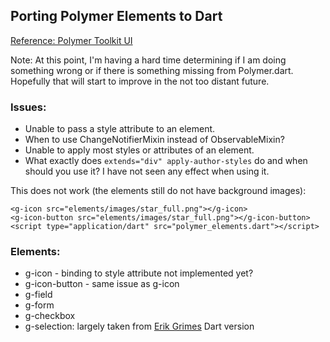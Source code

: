 ## Porting Polymer Elements to Dart ##
[Reference: Polymer Toolkit UI](https://github.com/Polymer/toolkit-ui/tree/master/elements)

Note: At this point, I'm having a hard time determining if I am doing something wrong or if there is something missing from Polymer.dart.  Hopefully that will start to improve in the not too distant future.

### Issues: ###

- Unable to pass a style attribute to an element.
- When to use ChangeNotifierMixin instead of ObservableMixin?
- Unable to apply most styles or attributes of an element.
- What exactly does `extends="div" apply-author-styles` do and when should you use it?  I have not seen any effect when using it.

This does not work (the elements still do not have background images):

    <g-icon src="elements/images/star_full.png"></g-icon>
    <g-icon-button src="elements/images/star_full.png"></g-icon-button>
    <script type="application/dart" src="polymer_elements.dart"></script>

### Elements: ###

- g-icon - binding to style attribute not implemented yet?
- g-icon-button - same issue as g-icon 
- g-field
- g-form
- g-checkbox
- g-selection: largely taken from [Erik Grimes](https://github.com/ErikGrimes/polymer_elements/blob/master/lib/elements/polymer_selector/polymer_selection.dart) Dart version

